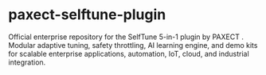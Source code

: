 # paxect-selftune-plugin
Official enterprise repository for the SelfTune 5-in-1 plugin by PAXECT . Modular adaptive tuning, safety throttling, AI learning engine, and demo kits for scalable enterprise applications, automation, IoT, cloud, and industrial integration.
